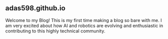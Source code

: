 ## adas598.github.io

Welcome to my Blog! This is my first time making a blog so bare with me. I am very excited about how AI and robotics are evolving and enthusiastic in contributing to this highly technical community.  

